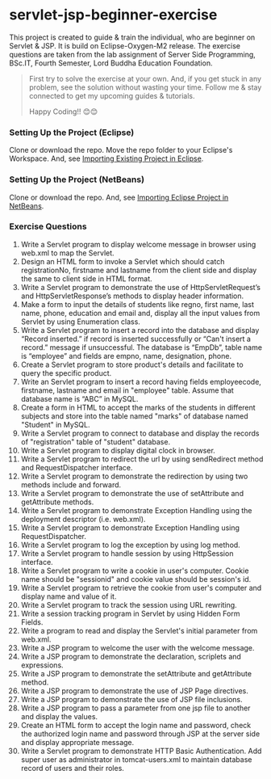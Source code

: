 # servlet-jsp-beginner-exercise
This project is created to guide & train the individual, who are beginner on Servlet & JSP.
It is build on Eclipse-Oxygen-M2 release. The exercise questions are taken from the lab assignment of Server Side Programming, BSc.IT, Fourth Semester, Lord Buddha Education Foundation.

> First try to solve the exercise at your own.
> And, if you get stuck in any problem, see the solution without wasting your time.
> Follow me & stay connected to get my upcoming guides & tutorials.
>
> Happy Coding!! :blush::blush:

### Setting Up the Project (Eclipse)
Clone or download the repo. Move the repo folder to your Eclipse's Workspace. And, see
[Importing Existing Project in Eclipse](http://help.eclipse.org/neon/index.jsp?topic=%2Forg.eclipse.platform.doc.user%2Ftasks%2Ftasks-importproject.htm "Importing Existing Project in Eclipse").

### Setting Up the Project (NetBeans)
Clone or download the repo. And, see
[Importing Eclipse Project in NetBeans](https://netbeans.org/kb/74/java/import-eclipse.html#import "Importing Eclipse Project in NetBeans").


### Exercise Questions

1. Write a Servlet program to display welcome message in browser using web.xml to map the Servlet.
2. Design an HTML form to invoke a Servlet which should catch registrationNo, firstname and lastname from the client side and display the same to client side in HTML format.
3. Write a Servlet program to demonstrate the use of HttpServletRequest’s and HttpServletResponse’s methods to display header  information.
4. Make a form to input the details of students like regno, first name, last name, phone, education and email and, display all the input values from Servlet by using Enumeration class.
5. Write a Servlet program to insert a record into the database and display “Record inserted.” if record is inserted successfully or “Can't insert a record.” message if unsuccessful. The database is “EmpDb”, table name is “employee” and fields are empno, name, designation, phone.
6. Create a Servlet program to store product's details and facilitate to query the specific product.
7. Write an Servlet program to insert a record having fields employeecode, firstname, lastname and email in "employee" table. Assume that database name is “ABC” in MySQL.
8. Create a form in HTML to accept the marks of the students in different subjects and store into the table named "marks" of database named "Student" in MySQL.
9. Write a Servlet program to connect to database and display the records of "registration" table of "student" database.
10. Write a Servlet program to display digital clock in browser.
11. Write a Servlet program to redirect the url by using sendRedirect method and RequestDispatcher interface.
12. Write a Servlet program to demonstrate the redirection by using two methods include and forward.
13. Write a Servlet program to demonstrate the use of setAttribute and getAttribute methods.
14. Write a Servlet program to demonstrate Exception Handling using the deployment descriptor (i.e. web.xml).
15. Write a Servlet program to demonstrate Exception Handling using RequestDispatcher.
16. Write a Servlet program to log the exception by using log method.
17. Write a Servlet program to handle session by using HttpSession interface.
18. Write a Servlet program to write a cookie in user's computer. Cookie name should be "sessionid" and cookie value should be session's id.
19. Write a Servlet program to retrieve the cookie from user's computer and display name and value of it.
20. Write a Servlet program to track the session using URL rewriting.
21. Write a session tracking program in Servlet by using Hidden Form Fields.
22. Write a program to read and display the Servlet's initial parameter from web.xml.
23. Write a JSP program to welcome the user with the welcome message.
24. Write a JSP program to demonstrate the declaration, scriplets and expressions.
25. Write a JSP program to demonstrate the setAttribute and getAttribute method.
26. Write a JSP program to demonstrate the use of JSP Page directives.
27. Write a JSP program to demonstrate the use of JSP file inclusions.
28. Write a JSP program to pass a parameter from one jsp file to another and display the values.
29. Create an HTML form to accept the login name and password, check the authorized login name and password through JSP at the server side and display appropriate message.
30. Write a Servlet program  to demonstrate HTTP Basic Authentication. Add super user as administrator in tomcat-users.xml to maintain database record of users and their roles.
